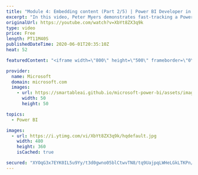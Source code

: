 ```yaml
---
title: "Module 4: Embedding content (Part 2/5) | Power BI Developer in a Day"
excerpt: "In this video, Peter Myers demonstrates fast-tracking a Power BI embedded project by using the Embedding Setup Tool. You’ll learn about creating additional Power BI content. This is video 10 of 20.    The Power BI Developer in a Day online course empowers you as an app developer with the technical knowledge"
originalUrl: https://youtube.com/watch?v=XbYt8ZX3q9k
type: video
price: Free
length: PT11M40S
publishedDateTime: 2020-06-01T20:35:10Z
heat: 52

featuredContent: "<iframe width=\"800\" height=\"500\" frameborder=\"0\" src=\"https://www.youtube.com/embed/XbYt8ZX3q9k\" allow=\"accelerometer; autoplay; encrypted-media; gyroscope; picture-in-picture\" allowfullscreen></iframe>"

provider:
  name: Microsoft
  domain: microsoft.com
  images:
    - url: https://smartableai.github.io/microsoft-power-bi/assets/images/organizations/microsoft.com-50x50.jpg
      width: 50
      height: 50

topics:
  - Power BI

images:
  - url: https://i.ytimg.com/vi/XbYt8ZX3q9k/hqdefault.jpg
    width: 480
    height: 360
    isCached: true

secured: "XYOqG3x7EYK0IL5u9Yy/t3d0gwno05blCtwvTN8/tq9UajpqLWHeLGkLTKPn/ylvUJOlo76C2dMeP2ige4SuLXe+9OnCwXXXadVAavWhmlEQVl/huPuJUUiuRhjoOhB7RJaRQXJGwzwLXO449aLlnElgTZj+qqhblF+7J3/Tp3BrtZcT2qY/NfNb5rtycSyyfZMjknH3Jp+bvjs5eAd1adD8nGInjR8gMZ7xYBgdNpx3/WlJXrSgJhrsujqcfK52PCaDlCK4OdUAC8l7KIEPDe22xAzw8cM+KVz84IA+kYFRR1ubbcwDE+GpYRVxwNt845ku80rzUU+7PqTlNjWBiKdQ5CCjFnv42G1eK40qjytCXN3H/YqGXAX2JJSP8/FKu8ftceRRTXqofa5C74groQ==;eYGLirdGnkHvGRI40dfmPQ=="
---
```


